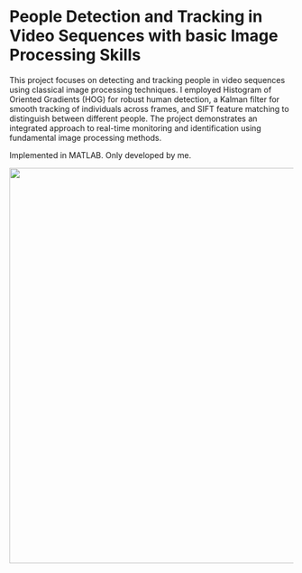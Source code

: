 # People Detection and Tracking in Video Sequences with basic Image Processing Skills

This project focuses on detecting and tracking people in video sequences using classical image processing techniques. I employed Histogram of Oriented Gradients (HOG) for robust human detection, a Kalman filter for smooth tracking of individuals across frames, and SIFT feature matching to distinguish between different people. The project demonstrates an integrated approach to real-time monitoring and identification using fundamental image processing methods.

Implemented in MATLAB.
Only developed by me.

<img src="https://github.com/ibork-dev/people-detection-without-ai/blob/main/output_video.gif" width="700" />

